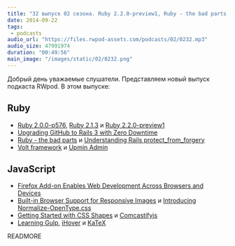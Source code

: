 ```yaml
---
title: "32 выпуск 02 сезона. Ruby 2.2.0-preview1, Ruby - the bad parts, Volt framework, Normalize-OpenType.css, iHover, KaTeX и прочее"
date: 2014-09-22
tags:
 - podcasts
audio_url: "https://files.rwpod-assets.com/podcasts/02/0232.mp3"
audio_size: 47991974
duration: "00:49:56"
main_image: "/images/static/02/0232.png"
---
```


Добрый день уважаемые слушатели. Представляем новый выпуск подкаста RWpod. В этом выпуске:

## Ruby

 - [Ruby 2.0.0-p576](https://www.ruby-lang.org/en/news/2014/09/19/ruby-2-0-0-p576-is-released/), [Ruby 2.1.3](https://www.ruby-lang.org/en/news/2014/09/19/ruby-2-1-3-is-released/) и  [Ruby 2.2.0-preview1](https://www.ruby-lang.org/en/news/2014/09/18/ruby-2.2.0-preview1-released/)
 - [Upgrading GitHub to Rails 3 with Zero Downtime](http://shayfrendt.com/posts/upgrading-github-to-rails-3-with-zero-downtime/)
 - [Ruby - the bad parts](http://www.amberbit.com/blog/2014/9/9/ruby-the-bad-parts/) и [Understanding Rails protect\_from\_forgery](http://blog.nvisium.com/2014/09/understanding-protectfromforgery.html)
 - [Volt framework](http://voltframework.com/) и [Upmin Admin](https://www.upmin.com/admin-rails)

## JavaScript

 - [Firefox Add-on Enables Web Development Across Browsers and Devices](https://hacks.mozilla.org/2014/09/firefox-tools-adapter/)
 - [Built-in Browser Support for Responsive Images](http://www.html5rocks.com/en/tutorials/responsive/picture-element/) и [Introducing Normalize-OpenType.css](http://kennethormandy.com/journal/normalize-opentype-css)
 - [Getting Started with CSS Shapes](http://www.html5rocks.com/en/tutorials/shapes/getting-started/) и [Comcastifyjs](http://theonion.github.io/comcastifyjs/)
 - [Learning Gulp](http://hmphry.com/gulp/), [iHover](http://gudh.github.io/ihover/dist/index.html) и [KaTeX](http://khan.github.io/KaTeX/)

READMORE


